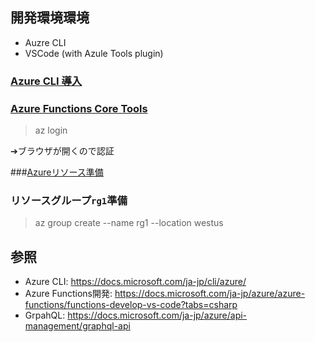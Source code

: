 

## 開発環境環境
- Auzre CLI
- VSCode (with Azule Tools plugin)

### [Azure CLI 導入](https://docs.microsoft.com/ja-jp/cli/azure/)
### [Azure Functions Core Tools](https://learn.microsoft.com/ja-jp/azure/azure-functions/functions-run-local?tabs=v4%2Cwindows%2Ccsharp%2Cportal%2Cbash)

> az login

➔ブラウザが開くので認証

###[Azureリソース準備](https://docs.microsoft.com/ja-jp/azure/azure-functions/scripts/functions-cli-create-serverless)

### リソースグループ`rg1`準備
> az group create --name rg1 --location westus

## 参照
- Azure CLI: https://docs.microsoft.com/ja-jp/cli/azure/
- Azure Functions開発: https://docs.microsoft.com/ja-jp/azure/azure-functions/functions-develop-vs-code?tabs=csharp
- GrpahQL: https://docs.microsoft.com/ja-jp/azure/api-management/graphql-api
